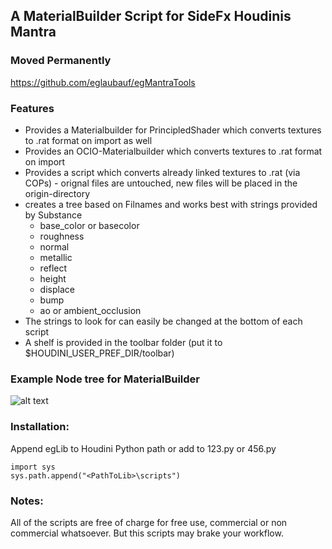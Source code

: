 
## A MaterialBuilder Script for SideFx Houdinis Mantra

### Moved Permanently

https://github.com/eglaubauf/egMantraTools

### Features

- Provides a Materialbuilder for PrincipledShader which converts textures to .rat format on import as well
- Provides an OCIO-Materialbuilder which converts textures to .rat format on import
- Provides a script which converts already linked textures to .rat (via COPs) - orignal files are untouched, new files will be placed in the origin-directory
- creates a tree based on Filnames and works best with strings provided by Substance
  - base_color or basecolor
  - roughness
  - normal
  - metallic
  - reflect
  - height
  - displace
  - bump
  - ao or ambient_occlusion
- The strings to look for can easily be changed at the bottom of each script
- A shelf is provided in the toolbar folder (put it to $HOUDINI_USER_PREF_DIR/toolbar)


###  Example Node tree for MaterialBuilder


![alt text](https://raw.githubusercontent.com/eglaubauf/materialBuildMantra/master/images/Tree.png "The Tree created by one of the Scripts")

### Installation:

Append egLib to Houdini Python path or add to 123.py or 456.py

```
import sys
sys.path.append("<PathToLib>\scripts")
```

### Notes:


All of the scripts are free of charge for free use, commercial or non commercial whatsoever. 
But this scripts may brake your workflow.

